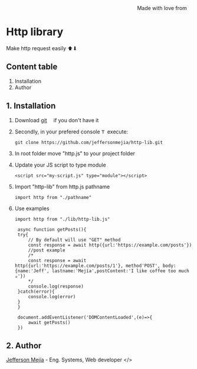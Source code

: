 <div align="right">
Made with love from <img src='https://i.postimg.cc/Mc25FLHJ/Flag-of-Ecuador.png' width='10'/> 
</div>

# **Http library**

Make http request easily ⬆⬇

## Content table

1. Installation
2. Author

## 1. Installation

1. Download [git](https://git-scm.com/downloads) <img src='https://i.postimg.cc/4nGTxK8y/Git-Icon-1788-C.png' width="10"/> if you don't have it
2. Secondly, in your prefered console <img src='https://i.postimg.cc/GmBZnx3K/7560719.png' width="12" alt="Terminal freepik by Royyan Wijaya"/> execute:

   ```
   git clone https://github.com/jeffersonmejia/http-lib.git
   ```

3. In root folder move "http.js" to your project folder

4. Update your JS script to type module

   ```
   <script src="my-script.js" type="module"></script>
   ```

5. Import "http-lib" from http.js pathname

   ```
   import http from "./pathname"
   ```

6. Use examples

   ```
   import http from "./lib/http-lib.js"

    async function getPosts(){
   	try{
   		// By default will use "GET" method
   		const response = await http({url:'https://example.com/posts'})
   		//post example
   		/*
   		const response = await http({url:'https://example.com/posts/1'}, method'POST', body:{name:'Jeff', lastname:'Mejía',postContent:'I like coffee too much ☕'})
   		*/
   		console.log(response)
   	}catch(error){
   		console.log(error)
   	}
    }

   	document.addEventListener('DOMContentLoaded',(e)=>{
   		await getPosts()
   	})
   ```

## 2. Author

[Jefferson Mejía](https://jeffersonmejia.github.io/blog/) - Eng. Systems, Web developer </>
